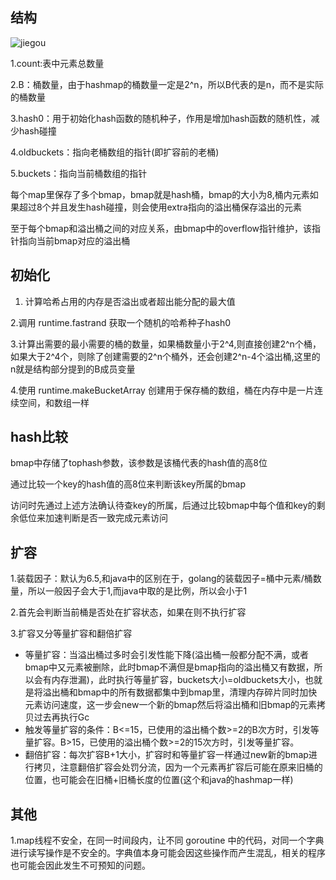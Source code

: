 ## 结构

![jiegou](https://img.draveness.me/2020-10-18-16030322432679/hmap-and-buckets.png)

1.count:表中元素总数量

2.B：桶数量，由于hashmap的桶数量一定是2^n，所以B代表的是n，而不是实际的桶数量

3.hash0：用于初始化hash函数的随机种子，作用是增加hash函数的随机性，减少hash碰撞

4.oldbuckets：指向老桶数组的指针(即扩容前的老桶)

5.buckets：指向当前桶数组的指针

每个map里保存了多个bmap，bmap就是hash桶，bmap的大小为8,桶内元素如果超过8个并且发生hash碰撞，则会使用extra指向的溢出桶保存溢出的元素

至于每个bmap和溢出桶之间的对应关系，由bmap中的overflow指针维护，该指针指向当前bmap对应的溢出桶

##  初始化

1. 计算哈希占用的内存是否溢出或者超出能分配的最大值

2.调用 runtime.fastrand 获取一个随机的哈希种子hash0

3.计算出需要的最小需要的桶的数量，如果桶数量小于2^4,则直接创建2^n个桶，如果大于2^4个，则除了创建需要的2^n个桶外，还会创建2^n-4个溢出桶,这里的n就是结构部分提到的B成员变量

4.使用 runtime.makeBucketArray 创建用于保存桶的数组，桶在内存中是一片连续空间，和数组一样

## hash比较

bmap中存储了tophash参数，该参数是该桶代表的hash值的高8位

通过比较一个key的hash值的高8位来判断该key所属的bmap

访问时先通过上述方法确认待查key的所属，后通过比较bmap中每个值和key的剩余低位来加速判断是否一致完成元素访问

## 扩容

1.装载因子：默认为6.5,和java中的区别在于，golang的装载因子=桶中元素/桶数量，所以一般因子会大于1,而java中取的是比例，所以会小于1

2.首先会判断当前桶是否处在扩容状态，如果在则不执行扩容

3.扩容又分等量扩容和翻倍扩容
  - 等量扩容：当溢出桶过多时会引发性能下降(溢出桶一般都分配不满，或者bmap中又元素被删除，此时bmap不满但是bmap指向的溢出桶又有数据，所以会有内存泄漏)，此时执行等量扩容，buckets大小=oldbuckets大小，也就是将溢出桶和bmap中的所有数据都集中到bmap里，清理内存碎片同时加快元素访问速度，这一步会new一个新的bmap然后将溢出桶和旧bmap的元素拷贝过去再执行Gc
  - 触发等量扩容的条件：B<=15，已使用的溢出桶个数>=2的B次方时，引发等量扩容。B>15，已使用的溢出桶个数>=2的15次方时，引发等量扩容。
  - 翻倍扩容：每次扩容B+1大小，扩容时和等量扩容一样通过new新的bmap进行拷贝，注意翻倍扩容会处罚分流，因为一个元素再扩容后可能在原来旧桶的位置，也可能会在旧桶+旧桶长度的位置(这个和java的hashmap一样)

## 其他

1.map线程不安全，在同一时间段内，让不同 goroutine 中的代码，对同一个字典进行读写操作是不安全的。字典值本身可能会因这些操作而产生混乱，相关的程序也可能会因此发生不可预知的问题。

